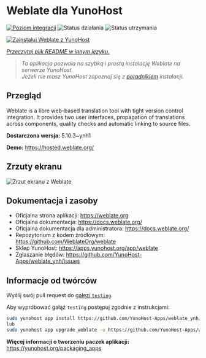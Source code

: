 <!--
To README zostało automatycznie wygenerowane przez <https://github.com/YunoHost/apps/tree/master/tools/readme_generator>
Nie powinno być ono edytowane ręcznie.
-->

# Weblate dla YunoHost

[![Poziom integracji](https://apps.yunohost.org/badge/integration/weblate)](https://ci-apps.yunohost.org/ci/apps/weblate/)
![Status działania](https://apps.yunohost.org/badge/state/weblate)
![Status utrzymania](https://apps.yunohost.org/badge/maintained/weblate)

[![Zainstaluj Weblate z YunoHost](https://install-app.yunohost.org/install-with-yunohost.svg)](https://install-app.yunohost.org/?app=weblate)

*[Przeczytaj plik README w innym języku.](./ALL_README.md)*

> *Ta aplikacja pozwala na szybką i prostą instalację Weblate na serwerze YunoHost.*  
> *Jeżeli nie masz YunoHost zapoznaj się z [poradnikiem](https://yunohost.org/install) instalacji.*

## Przegląd

Weblate is a libre web-based translation tool with tight version control integration. It provides two user interfaces, propagation of translations across components, quality checks and automatic linking to source files.

**Dostarczona wersja:** 5.10.3~ynh1

**Demo:** <https://hosted.weblate.org/>

## Zrzuty ekranu

![Zrzut ekranu z Weblate](./doc/screenshots/BigScreenshot.png)

## Dokumentacja i zasoby

- Oficjalna strona aplikacji: <https://weblate.org>
- Oficjalna dokumentacja: <https://docs.weblate.org/>
- Oficjalna dokumentacja dla administratora: <https://docs.weblate.org/>
- Repozytorium z kodem źródłowym: <https://github.com/WeblateOrg/weblate>
- Sklep YunoHost: <https://apps.yunohost.org/app/weblate>
- Zgłaszanie błędów: <https://github.com/YunoHost-Apps/weblate_ynh/issues>

## Informacje od twórców

Wyślij swój pull request do [gałęzi `testing`](https://github.com/YunoHost-Apps/weblate_ynh/tree/testing).

Aby wypróbować gałąź `testing` postępuj zgodnie z instrukcjami:

```bash
sudo yunohost app install https://github.com/YunoHost-Apps/weblate_ynh/tree/testing --debug
lub
sudo yunohost app upgrade weblate -u https://github.com/YunoHost-Apps/weblate_ynh/tree/testing --debug
```

**Więcej informacji o tworzeniu paczek aplikacji:** <https://yunohost.org/packaging_apps>
